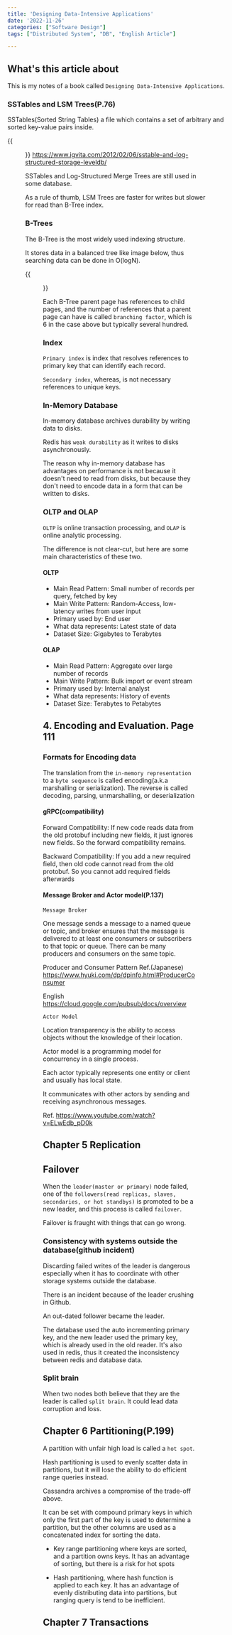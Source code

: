 ```yaml
---
title: 'Designing Data-Intensive Applications'
date: '2022-11-26'
categories: ["Software Design"]
tags: ["Distributed System", "DB", "English Article"]

---
```


## What's this article about

This is my notes of a book called `Designing Data-Intensive Applications`.

### SSTables and LSM Trees(P.76)

SSTables(Sorted String Tables) a file which contains a set of arbitrary and sorted key-value pairs inside.

{{<figure src="./SSTables.png" alt="SSTables" width="100%">}}
<https://www.igvita.com/2012/02/06/sstable-and-log-structured-storage-leveldb/>

SSTables and Log-Structured Merge Trees are still used in some database.

As a rule of thumb, LSM Trees are faster for writes but slower for read than B-Tree index.

### B-Trees

The B-Tree is the most widely used indexing structure.

It stores data in a balanced tree like image below, thus searching data can be done in O(logN).

{{<figure src="./b_tree_branches.png" alt="B-Tree" width="75%">}}

Each B-Tree parent page has references to child pages, and the number of references that a parent page can have is called `branching factor`, which is 6 in the case above but typically several hundred.

### Index

`Primary index` is index that resolves references to primary key that can identify each record.

`Secondary index`, whereas, is not necessary references to unique keys.

### In-Memory Database

In-memory database archives durability by writing data to disks.

Redis has `weak durability` as it writes to disks asynchronously.

The reason why in-memory database has advantages on performance is not because it doesn't need to read from disks, but because they don't need to encode data in a form that can be written to disks.

### OLTP and OLAP

`OLTP` is online transaction processing, and `OLAP` is online analytic processing.

The difference is not clear-cut, but here are some main characteristics of these two.

#### OLTP

- Main Read Pattern: Small number of records per query, fetched by key
- Main Write Pattern: Random-Access, low-latency writes from user input
- Primary used by: End user
- What data represents: Latest state of data
- Dataset Size: Gigabytes to Terabytes

#### OLAP

- Main Read Pattern: Aggregate over large number of records
- Main Write Pattern: Bulk import or event stream
- Primary used by: Internal analyst
- What data represents: History of events
- Dataset Size: Terabytes to Petabytes


## 4. Encoding and Evaluation. Page 111

### Formats for Encoding data

The translation from the `in-memory representation` to a `byte sequence` is called encoding(a.k.a marshalling or serialization). The reverse is called decoding, parsing, unmarshalling, or deserialization

#### gRPC(compatibility)

Forward Compatibility: If new code reads data from the old protobuf including new fields, it just ignores new fields. So the forward compatibility remains.

Backward Compatibility: If you add a new required field, then old code cannot read from the old protobuf. So you cannot add required fields afterwards

#### Message Broker and Actor model(P.137)

`Message Broker`

One message sends a message to a named queue or topic, and broker ensures that the message is delivered to at least one consumers or subscribers to that topic or queue. There can be many producers and consumers on the same topic.

Producer and Consumer Pattern Ref.(Japanese)
<https://www.hyuki.com/dp/dpinfo.html#ProducerConsumer>

English
<https://cloud.google.com/pubsub/docs/overview>


`Actor Model`

Location transparency is the ability to access objects without the knowledge of their location.

Actor model is a programming model for concurrency in a single process.

Each actor typically represents one entity or client and usually has local state.

It communicates with other actors by sending and receiving asynchronous messages.

Ref.
<https://www.youtube.com/watch?v=ELwEdb_pD0k>

## Chapter 5 Replication

## Failover

When the `leader(master or primary)` node failed, one of the `followers(read replicas, slaves, secondaries, or hot standbys)` is promoted to be a new leader, and this process is called `failover`.

Failover is fraught with things that can go wrong.

### Consistency with systems outside the database(github incident)

Discarding failed writes of the leader is dangerous especially when it has to coordinate with other storage systems outside the database.

There is an incident because of the leader crushing in Github.

An out-dated follower became the leader.

The database used the auto incrementing primary key, and the new leader used the primary key, which is already used in the old reader.
It's also used in redis, thus it created the inconsistency between redis and database data.

### Split brain

When two nodes both believe that they are the leader is called `split brain`.
It could lead data corruption and loss.

## Chapter 6 Partitioning(P.199)

A partition with unfair high load is called a `hot spot`.

Hash partitioning is used to evenly scatter data in partitions, but it will lose the ability to do efficient range queries instead.

Cassandra archives a compromise of the trade-off above.

It can be set with compound primary keys in which only the first part of the key is used to determine a partition, but the other columns are used as a concatenated index for sorting the data.

- Key range partitioning where keys are sorted, and a partition owns keys. It has an advantage of sorting, but there is a risk for hot spots

- Hash partitioning, where hash function is applied to each key. It has an advantage of evenly distributing data into partitions, but ranging query is tend to be inefficient.

## Chapter 7 Transactions
